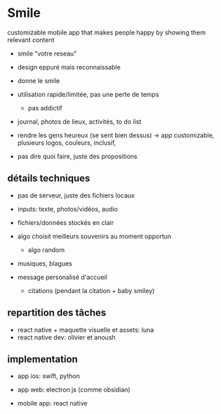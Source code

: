 # Smile

customizable mobile app that makes people happy by showing them relevant content

- smile "votre reseau"
- design eppuré mais reconnaissable
- donne le smile
- utilisation rapide/limitée, pas une perte de temps
    - pas addictif

- journal, photos de lieux, activités, to do list

- rendre les gens heureux (se sent bien dessus) -> app  customizable, plusieurs logos, couleurs, inclusif, 
- pas dire quoi faire, juste des propositions

## détails techniques

- pas de serveur, juste des fichiers locaux
- inputs: texte, photos/vidéos, audio
- fichiers/données stockés en clair

- algo choisit meilleurs souvenirs au moment opportun
    - algo random
- musiques, blagues
- message personalisé d'accueil
    - citations (pendant la citation + baby smiley)


## repartition des tâches

- react native + maquette visuelle et assets: luna
- react native dev: olivier et anoush


## implementation

- app ios: swift, python

- app web: electron js (comme obsidian)
- mobile app: react native

